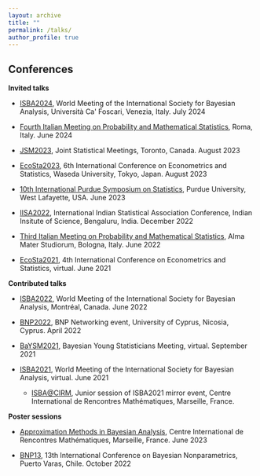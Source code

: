 ```yaml
---
layout: archive
title: ""
permalink: /talks/
author_profile: true
---
```


Conferences
---

**Invited talks**
* [ISBA2024](https://www.unive.it/web/en/2208/home), World Meeting of the International Society for Bayesian Analysis, Università Ca' Foscari, Venezia, Italy. July 2024

* [Fourth Italian Meeting on Probability and Mathematical Statistics](https://probabilityrome2024.it/), Roma, Italy. June 2024

* [JSM2023](https://ww2.amstat.org/meetings/jsm/2023/), Joint Statistical Meetings, Toronto, Canada. August 2023

* [EcoSta2023](http://www.cmstatistics.org/EcoSta2023/index.php), 6th International Conference on Econometrics and Statistics, Waseda University, Tokyo, Japan. August 2023

* [10th International Purdue Symposium on Statistics](https://www.stat.purdue.edu/symp2023/index.html), Purdue University, West Lafayette, USA. June 2023

* [IISA2022](https://intindstat.org/conference2022/index), International Indian Statistical Association Conference, Indian Insitute of Science, Bengaluru, India. December 2022

* [Third Italian Meeting on Probability and Mathematical Statistics](https://site.unibo.it/probstat/en), Alma Mater Studiorum, Bologna, Italy. June 2022

* [EcoSta2021](http://www.cmstatistics.org/EcoSta2021/), 4th International Conference on Econometrics and Statistics, virtual. June 2021

**Contributed talks**

* [ISBA2022](https://isbawebmaster.github.io/ISBA2022/), World Meeting of the International Society for Bayesian Analysis, Montréal, Canada. June 2022

* [BNP2022](http://cyprusconferences.org/bnp2022/), BNP Networking event, University of Cyprus, Nicosia, Cyprus. April 2022

* [BaYSM2021](https://events.stat.uconn.edu/BAYSM2021/), Bayesian Young Statisticians Meeting, virtual. September 2021

* [ISBA2021](https://events.stat.uconn.edu/ISBA2021/), World Meeting of the International Society for Bayesian Analysis, virtual. June 2021

  * [ISBA@CIRM](https://sites.google.com/view/isba-at-cirm/home), Junior session of ISBA2021 mirror event, Centre International de Rencontres Mathématiques, Marseille, France.

**Poster sessions**

* [Approximation Methods in Bayesian Analysis](https://conferences.cirm-math.fr/2768.html), Centre International de Rencontres Mathématiques, Marseille, France. June 2023
  
* [BNP13](https://midas.mat.uc.cl/bnp13/), 13th International Conference on Bayesian Nonparametrics, Puerto Varas, Chile. October 2022
